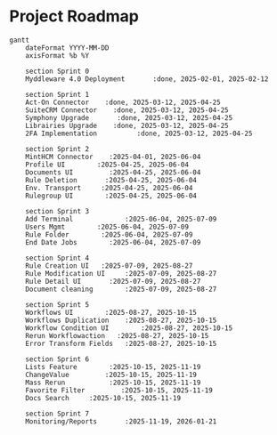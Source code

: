 # Project Roadmap

<style>
  
  .mermaid .text {
    font-family: "Source Sans Pro", "Helvetica Neue", "Arial", "sans-serif" !important;
  }

  .titleText {
    font-weight: bold; /* Définit les titres en gras */ 
    font-family: "Source Sans Pro", "Helvetica Neue", "Arial", "sans-serif" !important;
  }

  .mermaid .sectionTitle {
    font-weight: bold; /* Définit les titres en gras */ 
    font-family: "Source Sans Pro", "Helvetica Neue", "Arial", "sans-serif" !important;
  }

  .section0, .section2 {
	  fill: gray !important;
	  opacity: 0.05 !important;
  }

  .grid line {
    stroke-dasharray: 1, 1; /* Définit les lignes en pointillé */
    fill: gray;
  }

  .mermaid .grid .tick text {
    font-family: "Source Sans Pro", "Helvetica Neue", "Arial", "sans-serif" !important;
  }

  .mermaid [class*="done"] {
      stroke: none !important;
      fill: #05C4EA !important;
      opacity: 0.3 !important;
      font-size: 9px !important;
  }
  
  .mermaid .task:not([class*="done"]) {
    fill: #05C4EA !important;
    stroke: #05C4EA !important;
    stroke-width: 1.2 !important;
    opacity: 0.8 !important;
  }

  .mermaid .taskText {
    fill: white !important;
    font-weight: bold !important;
    font-size:10px !important;
  }

  .mermaid .taskTextOutsideRight {
    font-family: "Source Sans Pro", "Helvetica Neue", "Arial", "sans-serif" !important;
    font-size:10px !important;
  }



</style>

```mermaid
gantt
    dateFormat YYYY-MM-DD
    axisFormat %b %Y
        
    section Sprint 0
    Myddleware 4.0 Deployment       :done, 2025-02-01, 2025-02-12

    section Sprint 1
    Act-On Connector    :done, 2025-03-12, 2025-04-25
    SuiteCRM Connector    :done, 2025-03-12, 2025-04-25
    Symphony Upgrade       :done, 2025-03-12, 2025-04-25
    Librairies Upgrade    :done, 2025-03-12, 2025-04-25
    2FA Implementation          :done, 2025-03-12, 2025-04-25

    section Sprint 2
    MintHCM Connector    :2025-04-01, 2025-06-04
    Profile UI        :2025-04-25, 2025-06-04
    Documents UI         :2025-04-25, 2025-06-04
    Rule Deletion       :2025-04-25, 2025-06-04
    Env. Transport     :2025-04-25, 2025-06-04
    Rulegroup UI        :2025-04-25, 2025-06-04

    section Sprint 3
    Add Terminal             :2025-06-04, 2025-07-09
    Users Mgmt        :2025-06-04, 2025-07-09
    Rule Folder        :2025-06-04, 2025-07-09
    End Date Jobs        :2025-06-04, 2025-07-09

    section Sprint 4
    Rule Creation UI   :2025-07-09, 2025-08-27
    Rule Modification UI     :2025-07-09, 2025-08-27
    Rule Detail UI       :2025-07-09, 2025-08-27
    Document cleaning        :2025-07-09, 2025-08-27

    section Sprint 5
    Workflows UI        :2025-08-27, 2025-10-15
    Workflows Duplication    :2025-08-27, 2025-10-15
    Workflow Condition UI        :2025-08-27, 2025-10-15
    Rerun Workflowaction   :2025-08-27, 2025-10-15
    Error Transform Fields   :2025-08-27, 2025-10-15

    section Sprint 6
    Lists Feature        :2025-10-15, 2025-11-19
    ChangeValue         :2025-10-15, 2025-11-19
    Mass Rerun           :2025-10-15, 2025-11-19
    Favorite Filter         :2025-10-15, 2025-11-19
    Docs Search     :2025-10-15, 2025-11-19

    section Sprint 7
    Monitoring/Reports       :2025-11-19, 2026-01-21

  
```